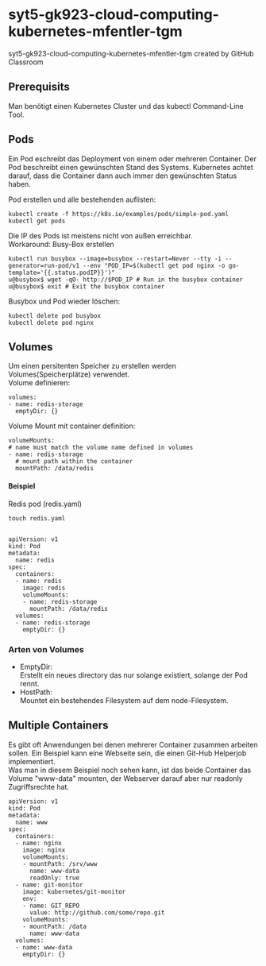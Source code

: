 # syt5-gk923-cloud-computing-kubernetes-mfentler-tgm
syt5-gk923-cloud-computing-kubernetes-mfentler-tgm created by GitHub Classroom

## Prerequisits
Man benötigt einen Kubernetes Cluster und das kubectl Command-Line Tool.

## Pods
Ein Pod eschreibt das Deployment von einem oder mehreren Container. Der Pod beschreibt einen gewünschten Stand des Systems. Kubernetes achtet darauf, dass die Container dann auch immer den gewünschten Status haben.  

Pod erstellen und alle bestehenden auflisten: 

    kubectl create -f https://k8s.io/examples/pods/simple-pod.yaml
    kubectl get pods
Die IP des Pods ist meistens nicht von außen erreichbar.  
Workaround: Busy-Box erstellen

    kubectl run busybox --image=busybox --restart=Never --tty -i --generator=run-pod/v1 --env "POD_IP=$(kubectl get pod nginx -o go-  template='{{.status.podIP}}')"
    u@busybox$ wget -qO- http://$POD_IP # Run in the busybox container
    u@busybox$ exit # Exit the busybox container
Busybox und Pod wieder löschen:

    kubectl delete pod busybox
    kubectl delete pod nginx
## Volumes
Um einen persitenten Speicher zu erstellen werden Volumes(Speicherplätze) verwendet.  
Volume definieren:

    volumes:
    - name: redis-storage
      emptyDir: {}
Volume Mount mit container definition:

    volumeMounts:
    # name must match the volume name defined in volumes
    - name: redis-storage
      # mount path within the container
      mountPath: /data/redis
#### Beispiel
Redis pod (redis.yaml)

    touch redis.yaml
    
    
    apiVersion: v1
    kind: Pod
    metadata:
      name: redis
    spec:
      containers:
      - name: redis
        image: redis
        volumeMounts:
        - name: redis-storage
          mountPath: /data/redis
      volumes:
      - name: redis-storage
        emptyDir: {}
### Arten von Volumes
 - EmptyDir:  
 Erstellt ein neues directory das nur solange existiert, solange der Pod rennt.
 - HostPath:  
 Mountet ein bestehendes Filesystem auf dem node-Filesystem.

## Multiple Containers
Es gibt oft Anwendungen bei denen mehrerer Container zusammen arbeiten sollen. Ein Beispiel kann eine Webseite sein, die einen Git-Hub Helperjob implementiert.  
Was man in diesem Beispiel noch sehen kann, ist das beide Container das Volume "www-data" mounten, der Webserver darauf aber nur readonly Zugriffsrechte hat. 

    apiVersion: v1
    kind: Pod
    metadata:
      name: www
    spec:
      containers:
      - name: nginx
        image: nginx
        volumeMounts:
        - mountPath: /srv/www
          name: www-data
          readOnly: true
      - name: git-monitor
        image: kubernetes/git-monitor
        env:
        - name: GIT_REPO
          value: http://github.com/some/repo.git
        volumeMounts:
        - mountPath: /data
          name: www-data
      volumes:
      - name: www-data
        emptyDir: {}
